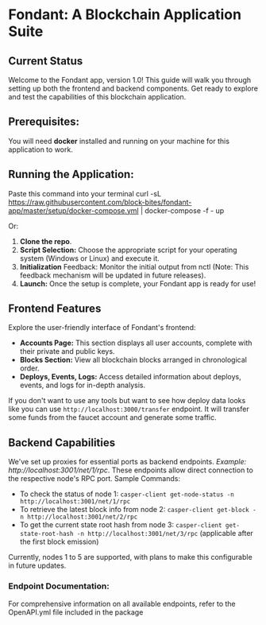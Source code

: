 # Fondant: A Blockchain Application Suite
## Current Status

Welcome to the Fondant app, version 1.0! This guide will walk you through setting up both the frontend and backend components. Get ready to explore and test the capabilities of this blockchain application.

## Prerequisites:

You will need **docker** installed and running on your machine for this application to work.


## Running the Application:

Paste this command into your terminal
    curl -sL https://raw.githubusercontent.com/block-bites/fondant-app/master/setup/docker-compose.yml | docker-compose -f - up

Or:

1. **Clone the repo**.
2. **Script Selection:** Choose the appropriate script for your operating system (Windows or Linux) and execute it.
3. **Initialization** Feedback: Monitor the initial output from nctl (Note: This feedback mechanism will be updated in future releases).
4. **Launch:** Once the setup is complete, your Fondant app is ready for use!

## Frontend Features

Explore the user-friendly interface of Fondant's frontend:

- **Accounts Page:** This section displays all user accounts, complete with their private and public keys.
- **Blocks Section:** View all blockchain blocks arranged in chronological order.
- **Deploys, Events, Logs:** Access detailed information about deploys, events, and logs for in-depth analysis. 

If you don't want to use any tools but want to see how deploy data looks like you can use `http://localhost:3000/transfer` endpoint. It will transfer some funds from the faucet account and generate some traffic.

## Backend Capabilities

We've set up proxies for essential ports as backend endpoints. *Example: http://localhost:3001/net/1/rpc*. These endpoints allow direct connection to the respective node's RPC port.
Sample Commands:
- To check the status of node 1: 
    `casper-client get-node-status -n http://localhost:3001/net/1/rpc`
- To retrieve the latest block info from node 2:
    `casper-client get-block -n http://localhost:3001/net/2/rpc`
- To get the current state root hash from node 3:
    `casper-client get-state-root-hash -n http://localhost:3001/net/3/rpc` (applicable after the first block emission)

Currently, nodes 1 to 5 are supported, with plans to make this configurable in future updates.

### Endpoint Documentation:

For comprehensive information on all available endpoints, refer to the OpenAPI.yml file included in the package
